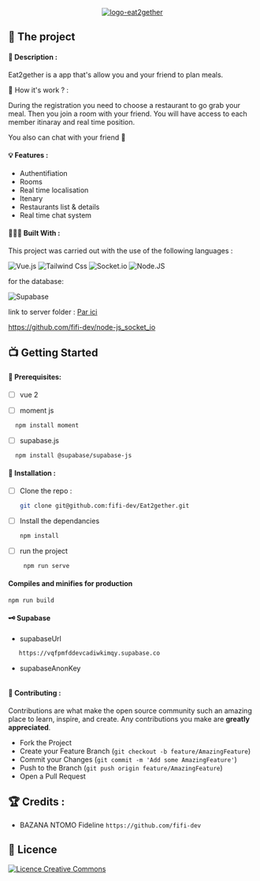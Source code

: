 <p align='center'> <a href="https://imgbb.com/"><img src="https://i.ibb.co/bBCWVTf/logo-eat2gether.png" alt="logo-eat2gether" border="0"></a></p>

## 💼 The project

#### 📝 Description :

Eat2gether is a app that's allow you and your friend to plan meals. 

🤔 How it's work ? : 

During the registration you need to choose a restaurant to go grab your meal. Then you join a room with your friend. You will have access to each member itinaray and real time position.

You also can chat with your friend 🥳

#### 💡 Features :

- Authentifiation
- Rooms
- Real time localisation
- Itenary
- Restaurants list & details
- Real time chat system

#### 👩🏾‍💻 Built With :


This project was carried out with the use of the following languages :

![Vue.js](https://img.shields.io/badge/Vue.js-35495E?style=for-the-badge&logo=vue.js&logoColor=4FC08D)
![Tailwind Css](https://img.shields.io/badge/Tailwind_CSS-38B2AC?style=for-the-badge&logo=tailwind-css&logoColor=white)
![Socket.io](https://img.shields.io/badge/Socket.io-010101?&style=for-the-badge&logo=Socket.io&logoColor=white)
![Node.JS](https://img.shields.io/badge/Node.js-43853D?style=for-the-badge&logo=node.js&logoColor=whi)

for the database: 

![Supabase](https://img.shields.io/badge/Supabase-3ECF8E?style=for-the-badge&logo=supabase&logoColor=white)

link to server folder :
[Par ici](https://github.com/fifi-dev/node-js_socket_io)

https://github.com/fifi-dev/node-js_socket_io


## 📺 Getting Started

#### 🔐 Prerequisites:

- [ ] vue 2

- [ ] moment js

```sh
  npm install moment   
  ```

- [ ] supabase.js

```sh
  npm install @supabase/supabase-js      
   ```

#### 💾 Installation :

- [ ] Clone the repo :

  ```sh
  git clone git@github.com:fifi-dev/Eat2gether.git
  ```

- [ ] Install the dependancies

   ```sh
   npm install
   ```

- [ ] run the project

  ```sh
   npm run serve
  ```


#### Compiles and minifies for production
```
npm run build
```

#### 🗝 Supabase

- supabaseUrl

```sh
   https://vqfpmfddevcadiwkimqy.supabase.co
   ```

- supabaseAnonKey

```eyJhbGciOiJIUzI1NiIsInR5cCI6IkpXVCJ9.eyJpc3MiOiJzdXBhYmFzZSIsInJlZiI6InZxZnBtZmRkZXZjYWRpd2tpbXF5Iiwicm9sZSI6InNlcnZpY2Vfcm9sZSIsImlhdCI6MTY2OTgwMDM2MSwiZXhwIjoxOTg1Mzc2MzYxfQ.KpxQvhHpaSwbW1aNJ3_soYlNNxwRNE7HuW-EUdTUGUs
   ```

#### 🤝 Contributing :

Contributions are what make the open source community such an amazing place to learn, inspire, and create. Any contributions you make are **greatly appreciated**.

- Fork the Project
- Create your Feature Branch (`git checkout -b feature/AmazingFeature`)
- Commit your Changes (`git commit -m 'Add some AmazingFeature'`)
- Push to the Branch (`git push origin feature/AmazingFeature`)
- Open a Pull Request



## 🏆 Credits :


- BAZANA NTOMO Fideline `https://github.com/fifi-dev`


## 📜 Licence
 <a align="center"  rel="license" href="http://creativecommons.org/licenses/by-nc/4.0/"><img alt="Licence Creative Commons" style="border-width:0" src="https://i.creativecommons.org/l/by-nc/4.0/88x31.png" /></a>


